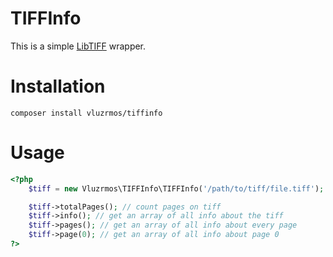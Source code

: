 # TIFFInfo 

This is a simple [LibTIFF](http://www.libtiff.org/index.html) wrapper.

# Installation

    composer install vluzrmos/tiffinfo

# Usage

```php
<?php
	$tiff = new Vluzrmos\TIFFInfo\TIFFInfo('/path/to/tiff/file.tiff');

	$tiff->totalPages(); // count pages on tiff
	$tiff->info(); // get an array of all info about the tiff
	$tiff->pages(); // get an array of all info about every page
	$tiff->page(0); // get an array of all info about page 0
?>	
```